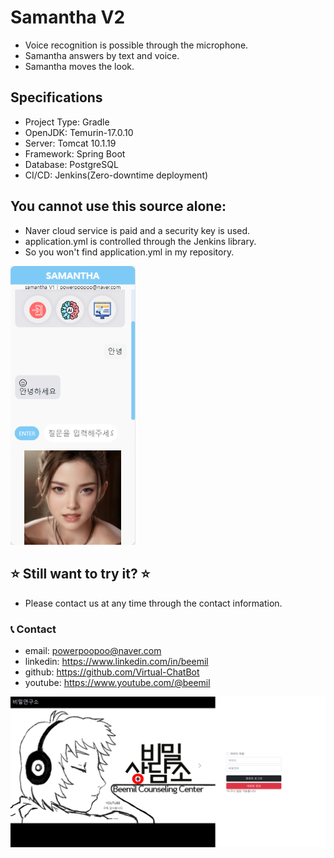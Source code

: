 # Samantha V2

* Voice recognition is possible through the microphone.
* Samantha answers by text and voice.
* Samantha moves the look.

## Specifications
* Project Type: Gradle
* OpenJDK: Temurin-17.0.10
* Server: Tomcat 10.1.19
* Framework: Spring Boot
* Database: PostgreSQL
* CI/CD: Jenkins(Zero-downtime deployment)

## You cannot use this source alone:
* Naver cloud service is paid and a security key is used.
* application.yml is controlled through the Jenkins library.
* So you won't find application.yml in my repository.

<img src="./app.png" alt="Streaming App" width="200"/>

## ⭐ Still want to try it? ⭐
* Please contact us at any time through the contact information.

### 📞 Contact

* email: powerpoopoo@naver.com
* linkedin: https://www.linkedin.com/in/beemil
* github: https://github.com/Virtual-ChatBot
* youtube: https://www.youtube.com/@beemil

![app](./agents_app.png)
